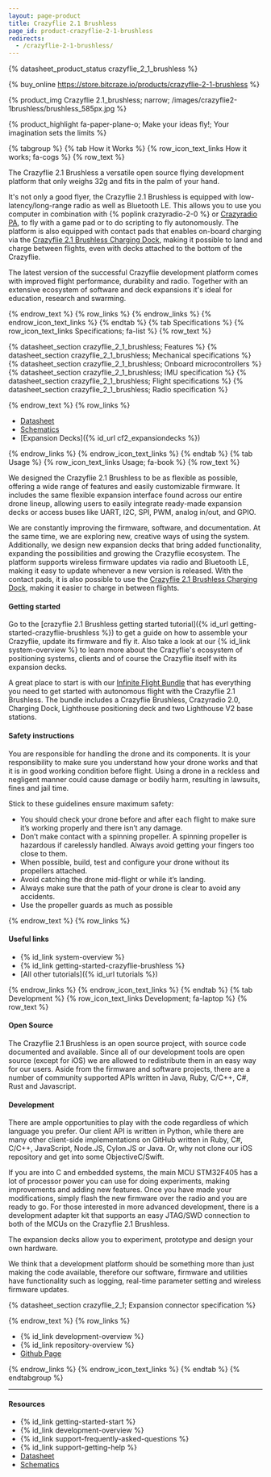 ```yaml
---
layout: page-product
title: Crazyflie 2.1 Brushless
page_id: product-crazyflie-2-1-brushless
redirects:
  - /crazyflie-2-1-brushless/
---
```

{% datasheet_product_status crazyflie_2_1_brushless  %}

{% buy_online https://store.bitcraze.io/products/crazyflie-2-1-brushless %}

{% product_img Crazyflie 2.1_brushless; narrow;
/images/crazyflie2-1brushless/brushless_585px.jpg
%}


{% product_highlight
fa-paper-plane-o;
Make your ideas fly!; Your imagination sets the limits
%}







{% tabgroup %}
{% tab How it Works %}
{% row_icon_text_links How it works; fa-cogs %}
{% row_text %}

The Crazyflie 2.1 Brushless a versatile open source flying development platform that only weighs 32g and fits in the palm of your hand.

It's not only a good flyer, the Crazyflie 2.1 Brushless is equipped with low-latency/long-range
radio as well as Bluetooth LE. This allows you to use you computer in combination with {% poplink crazyradio-2-0 %} or [Crazyradio PA](/products/crazyradio-pa/), to fly with a game pad or to do scripting to fly autonomously. The platform is also equipped with contact pads that enables on-board charging via the [Crazyflie 2.1 Brushless Charging Dock](https://store.bitcraze.io/collections/accessories/products/crazyflie-2-1-brushless-charging-dock-3d), making it possible to land and charge between flights, even with decks attached to the bottom of the Crazyflie.

The latest version of the successful Crazyflie development platform comes with improved flight performance, durability and radio. Together with an extensive ecosystem of software and deck expansions it's ideal for education, research and swarming.



{% endrow_text %}
{% row_links %}
{% endrow_links %}
{% endrow_icon_text_links %}
{% endtab %}
{% tab Specifications %}
{% row_icon_text_links Specifications; fa-list %}
{% row_text %}

{% datasheet_section crazyflie_2_1_brushless; Features %}
{% datasheet_section crazyflie_2_1_brushless; Mechanical specifications %}
{% datasheet_section crazyflie_2_1_brushless; Onboard microcontrollers %}
{% datasheet_section crazyflie_2_1_brushless; IMU specification %}
{% datasheet_section crazyflie_2_1_brushless; Flight specifications %}
{% datasheet_section crazyflie_2_1_brushless; Radio specification %}


{% endrow_text %}
{% row_links %}

- [Datasheet](/documentation/hardware/crazyflie_2_1_brushless/crazyflie_2_1_brushless-datasheet.pdf)
- [Schematics](/documentation/hardware/crazyflie_2_1_brushless/cf2.1_bl_schematics_Rev.G.pdf)
- [Expansion Decks]({% id_url cf2_expansiondecks %})


{% endrow_links %}
{% endrow_icon_text_links %}
{% endtab %}
{% tab Usage %}
{% row_icon_text_links Usage; fa-book %}
{% row_text %}

We designed the Crazyflie 2.1 Brushless to be as flexible as possible, offering a wide range of features and easily customizable firmware. It includes the same flexible expansion interface found across our entire drone lineup, allowing users to easily integrate ready-made expansion decks or access buses like UART, I2C, SPI, PWM, analog in/out, and GPIO.

We are constantly improving the firmware, software, and documentation. At the same time, we are exploring new, creative ways of using the system. Additionally, we design new expansion decks that bring added functionality, expanding the possibilities and growing the Crazyflie ecosystem. The platform supports wireless firmware updates via radio and Bluetooth LE, making it easy to update whenever a new version is released. With the contact pads, it is also possible to use the [Crazyflie 2.1 Brushless Charging Dock](https://store.bitcraze.io/collections/accessories/products/crazyflie-2-1-brushless-charging-dock-3d), making it easier to charge in between flights.

#### Getting started

Go to the [crazyflie 2.1 Brushless getting started tutorial]({% id_url getting-started-crazyflie-brushless %}) to get a guide on how to assemble your Crazyflie, update its firmware and fly it. Also take a look at our {% id_link system-overview %} to learn more about the Crazyflie's ecosystem of positioning systems, clients and of course the Crazyflie itself with its expansion decks.

A great place to start is with our [Infinite Flight Bundle](https://store.bitcraze.io/collections/bundles/products/infinite-flight-bundle-crazyflie-2-1-brushless) that has everything you need to get started with autonomous flight with the Crazyflie 2.1 Brushless. The bundle includes a Crazyflie Brushless, Crazyradio 2.0, Charging Dock, Lighthouse positioning deck and two Lighthouse V2 base stations. 

#### Safety instructions

You are responsible for handling the drone and its components. It is your responsibility to make sure you understand how your drone works and that it is in good working condition before flight. Using a drone in a reckless and negligent manner could cause damage or bodily harm, resulting in lawsuits, fines and jail time.

Stick to these guidelines ensure maximum safety:
- You should check your drone before and after each flight to make sure it’s working properly and there isn’t any damage.
- Don’t make contact with a spinning propeller. A spinning propeller is hazardous if carelessly handled. Always avoid getting your fingers too close to them.
- When possible, build, test and configure your drone without its propellers attached.
- Avoid catching the drone mid-flight or while it’s landing.
- Always make sure that the path of your drone is clear to avoid any accidents.
- Use the propeller guards as much as possible


{% endrow_text %}
{% row_links %}
#### Useful links
* {% id_link system-overview %}
* {% id_link getting-started-crazyflie-brushless %}
* [All other tutorials]({% id_url tutorials %})

{% endrow_links %}
{% endrow_icon_text_links %}
{% endtab %}
{% tab Development %}
{% row_icon_text_links Development;  fa-laptop %}
{% row_text %}




#### Open Source

The Crazyflie 2.1 Brushless is an open source project, with source code documented and available.
Since all of our development tools are open source (except for iOS) we are
allowed to redistribute them in an easy way for our users. Aside from the
firmware and software projects, there are a number of community
supported APIs written in Java, Ruby, C/C++, C#, Rust and Javascript.

#### Development

There are ample opportunities to play with the code regardless of which language you prefer.
Our client API is written in Python, while there are many other client-side implementations on GitHub written
in Ruby, C#, C/C++, JavaScript, Node.JS, Cylon.JS or Java.
Or, why not clone our iOS repository and get into some ObjectiveC/Swift.

If you are into C and embedded systems, the main MCU STM32F405 has a lot of processor power you can use for
doing experiments, making improvements and adding new features. Once you have made your modifications, simply
flash the new firmware over the radio and you are ready to go. For those interested in more advanced
development, there is a development adapter kit that supports an easy JTAG/SWD connection to both of the MCUs
on the Crazyflie 2.1 Brushless.

The expansion decks allow you to experiment, prototype and design your own hardware.

We think that a development platform should be something more than
just making the code available, therefore our software, firmware
and utilities have functionality such as logging, real-time parameter setting and
wireless firmware updates.


{% datasheet_section crazyflie_2_1; Expansion connector specification %}



{% endrow_text %}
{% row_links %}
- {% id_link development-overview %}
- {% id_link repository-overview %}
- [Github Page](https://github.com/bitcraze)

{% endrow_links %}
{% endrow_icon_text_links %}
{% endtab %}
{% endtabgroup %}



---

#### Resources

- {% id_link getting-started-start %}
- {% id_link development-overview %}
- {% id_link support-frequently-asked-questions %}
- {% id_link support-getting-help %}
- [Datasheet](/documentation/hardware/crazyflie_2_1_brushless/crazyflie_2_1_brushless-datasheet.pdf)
- [Schematics](/documentation/hardware/crazyflie_2_1_brushless/cf2.1_bl_schematics_Rev.G.pdf)
